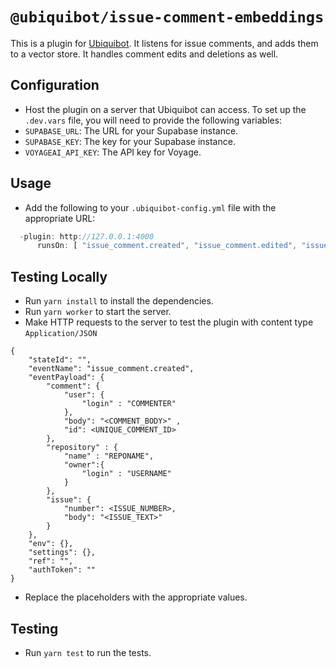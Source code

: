 # `@ubiquibot/issue-comment-embeddings`

This is a plugin for [Ubiquibot](https://github.com/ubiquity/ubiquibot-kernel). It listens for issue comments, and adds them to a vector store. It handles comment edits and deletions as well.

## Configuration
- Host the plugin on a server that Ubiquibot can access.
To set up the `.dev.vars` file, you will need to provide the following variables:
- `SUPABASE_URL`: The URL for your Supabase instance.
- `SUPABASE_KEY`: The key for your Supabase instance.
- `VOYAGEAI_API_KEY`: The API key for Voyage.

## Usage
- Add the following to your `.ubiquibot-config.yml` file with the appropriate URL:
```javascript
  -plugin: http://127.0.0.1:4000
      runsOn: [ "issue_comment.created", "issue_comment.edited", "issue_comment.deleted" , "issues.created", "issues.edited", "issues.deleted"]
```


## Testing Locally
- Run `yarn install` to install the dependencies.
- Run `yarn worker` to start the server.
- Make HTTP requests to the server to test the plugin with content type `Application/JSON`
```
{
    "stateId": "",
    "eventName": "issue_comment.created",
    "eventPayload": {
        "comment": {
            "user": {
                "login" : "COMMENTER"
            },
            "body": "<COMMENT_BODY>" ,
            "id": <UNIQUE_COMMENT_ID>
        },
        "repository" : {
            "name" : "REPONAME",
            "owner":{
                "login" : "USERNAME"
            }
        },
        "issue": {
            "number": <ISSUE_NUMBER>,
            "body": "<ISSUE_TEXT>"
        }
    },
    "env": {},
    "settings": {},
    "ref": "",
    "authToken": ""
}
```
- Replace the placeholders with the appropriate values.

## Testing
- Run `yarn test` to run the tests.